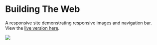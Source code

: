 # Building The Web

A responsive site demonstrating responsive images and navigation bar. View the [live version here](https://aekari.github.io/Responsive-Image-Website/).

![](https://i.imgur.com/JrU0roi.png)
